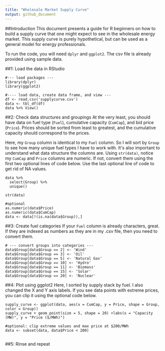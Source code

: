 ```yaml
---
title: "Wholesale Market Supply Curve"
output: github_document
---
```


##Introduction
This document presents a guide for R beginners on how to build a supply curve that one might expect to see in the wholesale energy market. This supply curve is purely hypothetical, but can be used as a general model for energy professionals. 

To run the code, you will need `dplyr` and `ggplot2`. The csv file is already provided using sample data. 

##1: Load the data in RStudio

```{r}
#--- load packages ---
library(dplyr)
library(ggplot2)

#---- load data, create data frame, and view ---
df <- read.csv('supplycurve.csv')
data <- tbl_df(df)
data %>% View()
```

##2: Check data structures and groupings
At the very least, you should have data on fuel type (`Fuel`), cumulative capacity (`CumCap`), and bid price (`Price`). Prices should be sorted from least to greatest, and the cumulative capacity should correspond to the prices. 

Here, my `Group` column is identical to my `Fuel` column. So I will sort by `Group` to see how many unique fuel types I have to work with. It's also important to understand what data structure the columns are. Using `str(data)`, notice my `CumCap` and `Price` columns are numeric. If not, convert them using the first two optional lines of code below. Use the last optional line of code to get rid of NA values.
```{r}
data %>% 
  select(Group) %>%
  unique()

str(data)

#optional
as.numeric(data$Price)
as.numeric(data$CumCap)
data <- data[!(is.na(data$Group)),]
```

##3: Create fuel categories
If your `Fuel` column is already characters, great. If they are indexed as numbers as they are in my .csv file, then you need to convert them. 

```{r}
# --- convert groups into categories --- 
data$Group[data$Group == 2] <- 'Wind'
data$Group[data$Group == 3] <- 'Oil'
data$Group[data$Group == 5] <- 'Natural Gas'
data$Group[data$Group == 10] <- 'Hydro'
data$Group[data$Group == 11] <- 'Biomass'
data$Group[data$Group == 15] <- 'Solar'
data$Group[data$Group == 20] <- 'Nuclear'
```

##4: Plot using ggplot2
Here, I sorted by supply stack by fuel. I also changed the X and Y axis labels. If you see data points with extreme prices, you can clip it using the optional code below. 

```{r}
supply_curve <- ggplot(data, aes(x = CumCap, y = Price, shape = Group, color = Group))
supply_curve + geom_point(size = 5, shape = 20) +labs(x = "Capacity (MW)", y = "Price ($/MWh)")

#optional: clip extreme values and max price at $200/MWh
data <- subset(data, data$Price < 200)


```

##5: Rinse and repeat
